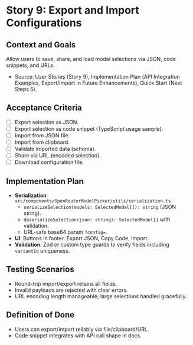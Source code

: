 # Story 9: Export and Import Configurations

## Context and Goals
Allow users to save, share, and load model selections via JSON, code snippets, and URLs.

- Source: User Stories (Story 9), Implementation Plan (API Integration Examples, Export/Import in Future Enhancements), Quick Start (Next Steps 5).

## Acceptance Criteria
- [ ] Export selection as JSON.
- [ ] Export selection as code snippet (TypeScript usage sample).
- [ ] Import from JSON file.
- [ ] Import from clipboard.
- [ ] Validate imported data (schema).
- [ ] Share via URL (encoded selection).
- [ ] Download configuration file.

## Implementation Plan
- __Serialization__: `src/components/OpenRouterModelPicker/utils/serialization.ts`
  - `serializeSelection(models: SelectedModel[]): string` (JSON string).
  - `deserializeSelection(json: string): SelectedModel[]` with validation.
  - URL-safe base64 param `?config=`.
- __UI__: Buttons in footer: Export JSON, Copy Code, Import.
- __Validation__: Zod or custom type guards to verify fields including `variantId` uniqueness.

## Testing Scenarios
- Round-trip import/export retains all fields.
- Invalid payloads are rejected with clear errors.
- URL encoding length manageable; large selections handled gracefully.

## Definition of Done
- Users can export/import reliably via file/clipboard/URL.
- Code snippet integrates with API call shape in docs.
